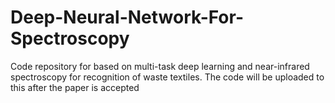 # Deep-Neural-Network-For-Spectroscopy
Code repository for based on multi-task deep learning and near-infrared spectroscopy for recognition of waste textiles.
The code will be uploaded to this after the paper is accepted
